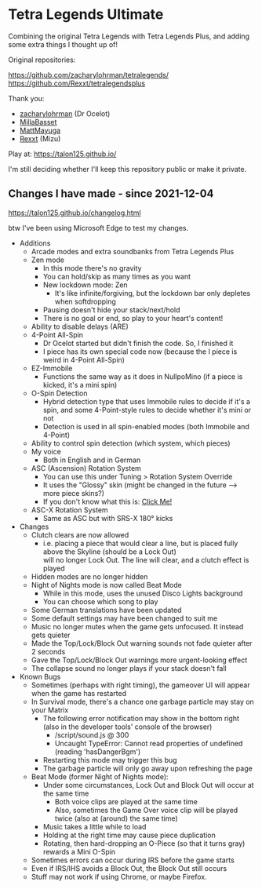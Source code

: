 # Tetra Legends Ultimate


Combining the original Tetra Legends with Tetra Legends Plus, and adding some extra things I thought up of!

Original repositories:

https://github.com/zacharylohrman/tetralegends/  
https://github.com/Rexxt/tetralegendsplus

Thank you:

*   [zacharylohrman](https://github.com/zacharylohrman) (Dr Ocelot)
*   [MillaBasset](https://github.com/MillaBasset)
*   [MattMayuga](https://github.com/MattMayuga)
*   [Rexxt](https://github.com/Rexxt) (Mizu)


Play at: https://talon125.github.io/

I'm still deciding whether I'll keep this repository public or make it private.


Changes I have made - since 2021-12-04
----------------------------------------


https://talon125.github.io/changelog.html

<!-- Most changes were made in early December. Early March 2022 is when I uploaded this here, and also tweaked the changelog below a bit. -->

btw I've been using Microsoft Edge to test my changes.

*   Additions
    *   Arcade modes and extra soundbanks from Tetra Legends Plus
    *   Zen mode
        *   In this mode there's no gravity
        *   You can hold/skip as many times as you want
        *   New lockdown mode: Zen
            *   It's like infinite/forgiving, but the lockdown bar only depletes when softdropping
        *   Pausing doesn't hide your stack/next/hold
        *   There is no goal or end, so play to your heart's content!
    *   Ability to disable delays (ARE)
    *   4-Point All-Spin
        *   Dr Ocelot started but didn't finish the code. So, I finished it
        <!-- *   This is on by default and cannot be changed (yet) -->
        *   I piece has its own special code now (because the I piece is weird in 4-Point All-Spin)
    *   EZ-Immobile
        *   Functions the same way as it does in NullpoMino (if a piece is kicked, it's a mini spin)
        <!-- *   This only applies in Tetra-X modes You can't choose between spin detections yet -->
    *   O-Spin Detection
        *   Hybrid detection type that uses Immobile rules to decide if it's a spin, and some 4-Point-style rules to decide whether it's mini or not
        *   Detection is used in all spin-enabled modes (both Immobile and 4-Point)
    *   Ability to control spin detection (which system, which pieces)
    *   My voice
        *   Both in English and in German
        <!-- *   I plan on updating the voices in the future, like adding more clips for all the other spins/spin types
        *   German was removed due to its low quality -->
    *   ASC (Ascension) Rotation System
        *   You can use this under Tuning > Rotation System Override
        <!-- *   It uses the Tetra-X skin (might be changed in the future  -> more piece skins?) -->
        *   It uses the "Glossy" skin (might be changed in the future --> more piece skins?)
        *   If you don't know what this is: [Click Me!](https://asc.winternebs.com/assets/home/kicktablesq.gif)
    *   ASC-X Rotation System
        *   Same as ASC but with SRS-X 180° kicks
*   Changes
    *   Clutch clears are now allowed
        *   i.e. placing a piece that would clear a line, but is placed fully above the Skyline (should be a Lock Out)  
            will no longer Lock Out. The line will clear, and a clutch effect is played
    *   Hidden modes are no longer hidden
    *   Night of Nights mode is now called Beat Mode
        *   While in this mode, uses the unused Disco Lights background
        *   You can choose which song to play
        <!-- *   Song is now Ludicrous Speed (F777). Using your own song might be added in the future
        *   BPM is 166 instead of 180, so it might be a slight bit easier -->
    *   Some German translations have been updated
    *   Some default settings may have been changed to suit me
    *   Music no longer mutes when the game gets unfocused. It instead gets quieter
    *   Made the Top/Lock/Block Out warning sounds not fade quieter after 2 seconds
    *   Gave the Top/Lock/Block Out warnings more urgent-looking effect
    *   The collapse sound no longer plays if your stack doesn't fall
*   Known Bugs
    <!-- *   Some S-Spin Minis are not detected for some reason. This exact bug is also in Tetr.JS Enhanced (another game from Dr Ocelot) -->
    <!-- *   When the board flips upside-down in Night Of Nights X, the animation is too slow -->
    *   Sometimes (perhaps with right timing), the gameover UI will appear when the game has restarted
    *   In Survival mode, there's a chance one garbage particle may stay on your Matrix
        *   The following error notification may show in the bottom right (also in the developer tools' console of the browser)
            *   /script/sound.js @ 300
            *   Uncaught TypeError: Cannot read properties of undefined (reading 'hasDangerBgm')
        *   Restarting this mode may trigger this bug
        *   The garbage particle will only go away upon refreshing the page
    *   Beat Mode (former Night of Nights mode):
        *   Under some circumstances, Lock Out and Block Out will occur at the same time
            *   Both voice clips are played at the same time
            *   Also, sometimes the Game Over voice clip will be played twice (also at (around) the same time)
        *   Music takes a little while to load
        *   Holding at the right time may cause piece duplication
        *   Rotating, then hard-dropping an O-Piece (so that it turns gray) rewards a Mini O-Spin
    *   Sometimes errors can occur during IRS before the game starts
    <!-- *   The collapse sound still plays even when your stack doesn't fall -->
    *   Even if IRS/IHS avoids a Block Out, the Block Out still occurs
    <!-- *   Doing an I-Spin Tetra will always be Back-To-Back, even if the previous line clear was not Back-To-Back
        *   Also occurs if this is your first line clear -->
    *   Stuff may not work if using Chrome, or maybe Firefox.
